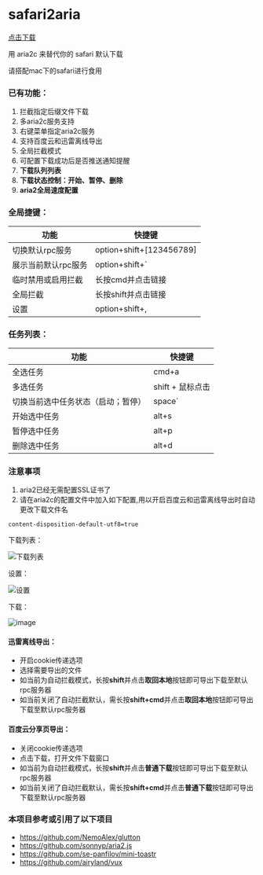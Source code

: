 # safari2aria

[点击下载](https://github.com/miniers/safari2aria/releases)

用 aria2c 来替代你的 safari 默认下载

请搭配mac下的safari进行食用

### 已有功能：
1. 拦截指定后缀文件下载
2. 多aria2c服务支持
3. 右键菜单指定aria2c服务
4. 支持百度云和迅雷离线导出
5. 全局拦截模式
6. 可配置下载成功后是否推送通知提醒
7. **下载队列列表**
8. **下载状态控制：开始、暂停、删除**
9. **aria2全局速度配置**


### 全局捷键：
功能 | 快捷键
---- | ---
切换默认rpc服务 | option+shift+[123456789]
展示当前默认rpc服务 |  option+shift+`
临时禁用或启用拦截 |  长按cmd并点击链接
全局拦截 |  长按shift并点击链接
设置 |  option+shift+,

### 任务列表：
功能 | 快捷键
---- | ---
全选任务 | cmd+a
多选任务 | shift + 鼠标点击
切换当前选中任务状态（启动；暂停） |  space`
开始选中任务 |  alt+s
暂停选中任务 |  alt+p
删除选中任务 |  alt+d

### 注意事项
1. aria2已经无需配置SSL证书了
2. 请在aria2c的配置文件中加入如下配置,用以开启百度云和迅雷离线导出时自动更改下载文件名
```
content-disposition-default-utf8=true

```
下载列表：

![下载列表](https://user-images.githubusercontent.com/2039910/27314971-8d8f2a3a-55a9-11e7-90ad-a5751d30f38a.png)


设置：

![设置](https://user-images.githubusercontent.com/2039910/27315026-cf1e34fa-55a9-11e7-9f55-b6d394bba431.png)


下载：

![image](https://user-images.githubusercontent.com/2039910/27039821-b4518ce6-4fc1-11e7-8dc2-a9b9c1621ae0.png)

#### 迅雷离线导出：
- 开启cookie传递选项
- 选择需要导出的文件
- 如当前为自动拦截模式，长按**shift**并点击**取回本地**按钮即可导出下载至默认rpc服务器
- 如当前关闭了自动拦截默认，需长按**shift+cmd**并点击**取回本地**按钮即可导出下载至默认rpc服务器

#### 百度云分享页导出：
- 关闭cookie传递选项
- 点击下载，打开文件下载窗口
- 如当前为自动拦截模式，长按**shift**并点击**普通下载**按钮即可导出下载至默认rpc服务器
- 如当前关闭了自动拦截默认，需长按**shift+cmd**并点击**普通下载**按钮即可导出下载至默认rpc服务器

### 本项目参考或引用了以下项目
- https://github.com/NemoAlex/glutton
- https://github.com/sonnyp/aria2.js
- https://github.com/se-panfilov/mini-toastr
- https://github.com/airyland/vux


